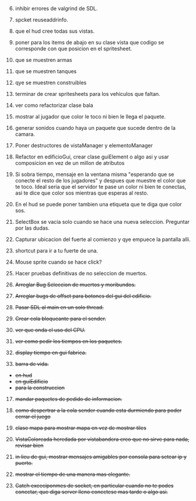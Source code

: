6. inhibir errores de valgrind de SDL.

7. spcket reuseaddrinfo.

8. que el hud cree todas sus vistas.

11. poner para los items de abajo en su clase vista que codigo se corresponde con que posicion en el spritesheet.
 
12. que se muestren armas

13. que se muestren tanques

14. qye se muestren construibles

15. terminar de crear spritesheets para los vehiculos que faltan.

16. ver como refactorizar clase bala

18. mostrar al jugador que color le toco ni bien le llega el paquete.

19. generar sonidos cuando haya un paquete que sucede dentro de la camara.

21. Poner destructores de vistaManager y elementoManager

25. Refactor en edificioGui, crear clase guiElement o algo asi y usar composicion en vez de un millon de atributos

27. Si sobra tiempo, mensaje en la ventana misma "esperando que se conecte el resto de los jugadores" y despues que muestre el color que te toco. Ideal seria que el servidor te pase un color ni bien te conectas, asi te dice que color sos mientras que esperas al resto.

28. En el hud se puede poner tambien una etiqueta que te diga que color sos.

29. SelectBox se vacia solo cuando se hace una nueva seleccion. Preguntar por las dudas.

30. Capturar ubicacion del fuerte al comienzo y qye empuece la pantalla alli.

31. shortcut para ir a tu fuerte de una.

32. Mouse sprite cuando se hace click?

33. Hacer pruebas definitivas de no seleccion de muertos.



1. ~~Arreglar Bug Seleccion de muertos y moribundos.~~

2. ~~Arreglar bugs de offset para botones del gui del edificio.~~

3. ~~Pasar SDL al main en un solo thread.~~

4. ~~Crear cola bloqueante para el sender.~~

5. ~~ver que onda el uso del CPU.~~
9. ~~ver como pedir los tiempos en los paquetes.~~

10. ~~display tiempo en gui fabrica.~~

11. ~~barra de vida.~~

* ~~en hud~~
* ~~en guiEdificio~~
* ~~para la construccion~~

17. ~~mandar paquetes de pedido de informacion.~~

20. ~~como despertrar a la cola sender cuando esta durmiendo para poder cerrar el juego~~ 
22. ~~clase mapa para mostrar mapa en vez de mostrar tiles~~
23. ~~VistaColoreada heredada por vistabandera creo que no sirve para nada, revisar bien~~
24. ~~in lieu de gui, mostrar mensajes amigables por consola para setear ip y puerto.~~
26. ~~mostrar el tiempo de una manera mas elegante.~~
29. ~~Catch exceciponmes de socket, en particular cuando no te podes conectar, que diga server lleno conectese mas tarde o algo asi.~~
